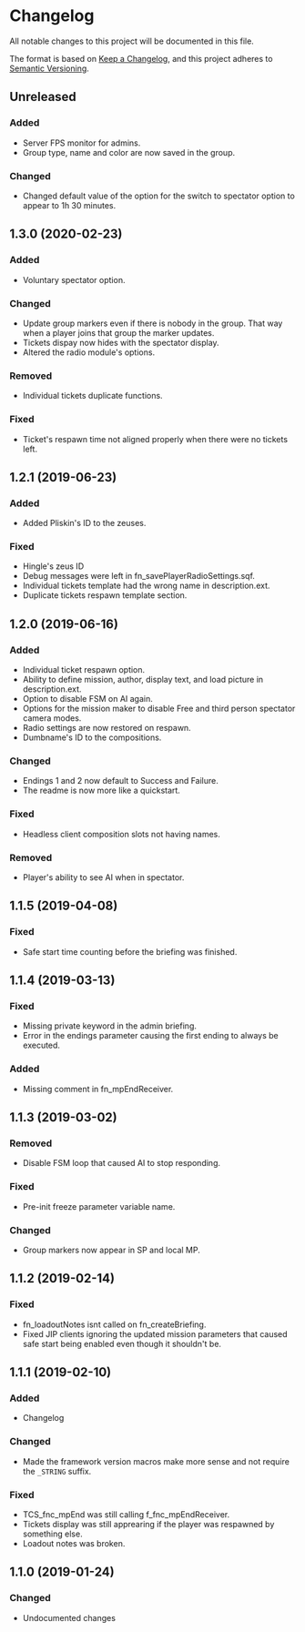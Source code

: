 # Changelog
All notable changes to this project will be documented in this file.

The format is based on [Keep a Changelog](https://keepachangelog.com/en/1.0.0/),
and this project adheres to [Semantic Versioning](https://semver.org/spec/v2.0.0.html).

## Unreleased
### Added
* Server FPS monitor for admins.
* Group type, name and color are now saved in the group.

### Changed
* Changed default value of the option for the switch to spectator option to appear to 1h 30 minutes.

## 1.3.0 (2020-02-23)
### Added
* Voluntary spectator option.

### Changed
* Update group markers even if there is nobody in the group. That way when a player joins that group the marker updates.
* Tickets dispay now hides with the spectator display.
* Altered the radio module's options.

### Removed
* Individual tickets duplicate functions.

### Fixed
* Ticket's respawn time not aligned properly when there were no tickets left.

## 1.2.1 (2019-06-23)
### Added
* Added Pliskin's ID to the zeuses.

### Fixed
* Hingle's zeus ID
* Debug messages were left in fn_savePlayerRadioSettings.sqf.
* Individual tickets template had the wrong name in description.ext.
* Duplicate tickets respawn template section.

## 1.2.0 (2019-06-16)
### Added
* Individual ticket respawn option.
* Ability to define mission, author, display text, and load picture in description.ext.
* Option to disable FSM on AI again.
* Options for the mission maker to disable Free and third person spectator camera modes.
* Radio settings are now restored on respawn.
* Dumbname's ID to the compositions.

### Changed
* Endings 1 and 2 now default to Success and Failure.
* The readme is now more like a quickstart.

### Fixed
* Headless client composition slots not having names.

### Removed
* Player's ability to see AI when in spectator.

## 1.1.5 (2019-04-08)
### Fixed
* Safe start time counting before the briefing was finished.

## 1.1.4 (2019-03-13)
### Fixed
* Missing private keyword in the admin briefing.
* Error in the endings parameter causing the first ending to always be executed.

### Added
* Missing comment in fn_mpEndReceiver.

## 1.1.3 (2019-03-02)
### Removed
* Disable FSM loop that caused AI to stop responding.

### Fixed
* Pre-init freeze parameter variable name.

### Changed
* Group markers now appear in SP and local MP.

## 1.1.2 (2019-02-14)
### Fixed
* fn_loadoutNotes isnt called on fn_createBriefing.
* Fixed JIP clients ignoring the updated mission parameters that caused safe start being enabled even though it shouldn't be.

## 1.1.1 (2019-02-10)
### Added
* Changelog
### Changed
* Made the framework version macros make more sense and not require the `_STRING` suffix.
### Fixed
* TCS_fnc_mpEnd was still calling f_fnc_mpEndReceiver.
* Tickets display was still apprearing if the player was respawned by something else.
* Loadout notes was broken.


## 1.1.0 (2019-01-24)
### Changed
* Undocumented changes